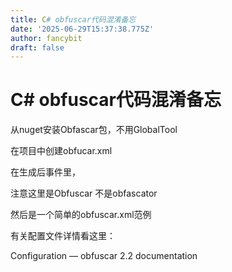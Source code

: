 ```yaml
---
title: C# obfuscar代码混淆备忘
date: '2025-06-29T15:37:38.775Z'
author: fancybit
draft: false
---
```

<div class="header"><h1 class="single-title animate__animated animate__pulse animate__faster">C# obfuscar代码混淆备忘</h1></div>

<div class="content" id="content"><p>从nuget安装Obfascar包，不用GlobalTool</p><p>在项目中创建obfucar.xml</p><p>在生成后事件里，</p><!-- raw HTML omitted --><p>注意这里是Obfuscar 不是obfascator</p><p>然后是一个简单的obfuscar.xml范例</p><!-- raw HTML omitted --><p>有关配置文件详情看这里：</p><p><!-- raw HTML omitted -->Configuration — obfuscar 2.2 documentation<!-- raw HTML omitted --></p></div>

